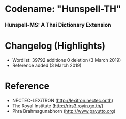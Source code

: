# Codename: "Hunspell-TH"
### Hunspell-MS: A Thai Dictionary Extension


# Changelog (Highlights)

* Wordlist: 39792 additions 0 deletion (3 March 2019) 
* Reference added (3 March 2019)

# Reference

* NECTEC-LEXiTRON (http://lexitron.nectec.or.th)
* The Royal Institute (http://rirs3.royin.go.th/)
* Phra Brahmagunabhorn (http://www.payutto.org)
